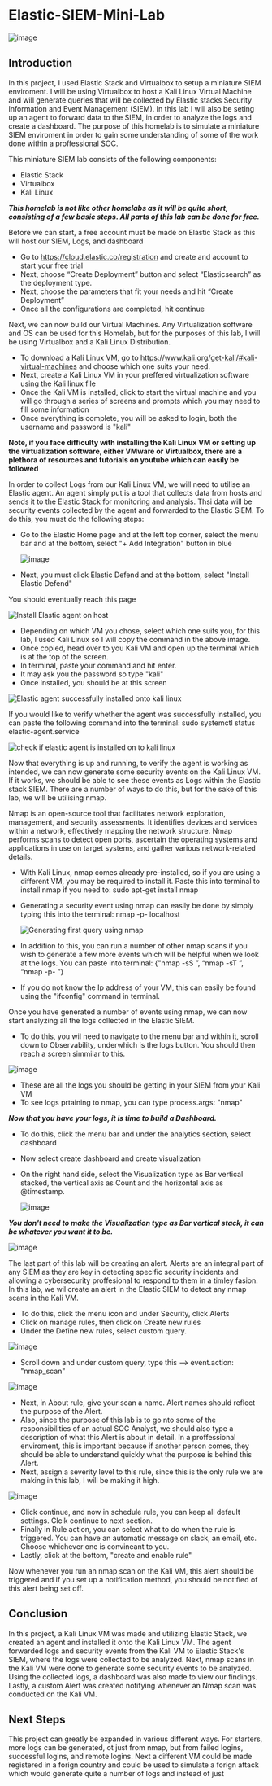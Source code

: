 # Elastic-SIEM-Mini-Lab

![image](https://github.com/MohammedAl13/Elastic-SIEM-Mini-Lab/assets/154714127/7465f204-111b-4528-a11d-c3492f163387)

## Introduction

In this project, I used Elastic Stack and Virtualbox to setup a miniature SIEM enviroment. I will be using Virtualbox to host a Kali Linux Virtual Machine and will generate queries that will be collected by Elastic stacks Security Information and Event Management (SIEM). In this lab I will also be seting up an agent to forward data to the SIEM, in order to analyze the logs and create a dashboard. The purpose of this homelab is to simulate a miniature SIEM enviroment in order to gain some understanding of some of the work done within a proffessional SOC.



This miniature SIEM lab consists of the following components:

- Elastic Stack
- Virtualbox
- Kali Linux

***This homelab is not like other homelabs as it will be quite short, consisting of a few basic steps. All parts of this lab can be done for free.***

Before we can start, a free account must be made on Elastic Stack as this will host our SIEM, Logs, and dashboard
- Go to https://cloud.elastic.co/registration and create and account to start your free trial
- Next, choose “Create Deployment” button and select “Elasticsearch” as the deployment type.
- Next, choose the parameters that fit your needs and hit “Create Deployment”
- Once all the configurations are completed, hit continue

Next, we can now build our Virtual Machines. Any Virtualization software and OS can be used for this Homelab, but for the purposes of this lab, I will be using Virtualbox and a Kali Linux Distribution.
- To download a Kali Linux VM, go to https://www.kali.org/get-kali/#kali-virtual-machines and choose which one suits your need.
- Next, create a Kali Linux VM in your preffered virtualization software using the Kali linux file
- Once the Kali VM is installed, click to start the virtual machine and you will go through a series of screens and prompts which you may need to fill some information
- Once everything is complete, you will be asked to login, both the username and password is "kali"

**Note, if you face difficulty with installing the Kali Linux VM or setting up the virtualization software, either VMware or Virtualbox, there are a plethora of resources and tutorials on youtube which can easily be followed**

In order to collect Logs from our Kali Linux VM, we will need to utilise an Elastic agent. An agent simply put is a tool that collects data from hosts and sends it to the Elastic Stack for monitoring and analysis. Thsi data will be security events collected by the agent and forwarded to the Elastic SIEM. To do this, you must do the following steps:
- Go to the Elastic Home page and at the left top corner, select the menu bar and at the bottom, select "+ Add Integration" button in blue
  
  ![image](https://github.com/MohammedAl13/Elastic-SIEM-Mini-Lab/assets/154714127/4a2ea9b5-0e64-4a56-9f52-6c33dc9317cf)

- Next, you must click Elastic Defend and at the bottom, select "Install Elastic Defend"

You should eventually reach this page

![Install Elastic agent on host](https://github.com/MohammedAl13/Elastic-SIEM-Mini-Lab/assets/154714127/9cceecd0-0759-47f1-a264-375f77aca669)

- Depending on which VM you chose, select which one suits you, for this lab, I used Kali Linux so I will copy the command in the above image.
- Once copied, head over to you Kali VM and open up the terminal which is at the top of the screen.
- In terminal, paste your command and hit enter.
- It may ask you the password so type "kali"
- Once installed, you should be at this screen

![Elastic agent successfully installed onto kali linux](https://github.com/MohammedAl13/Elastic-SIEM-Mini-Lab/assets/154714127/5c27bcd1-666d-4070-ad1c-39191afac0ad)

If you would like to verify whether the agent was successfully installed, you can paste the following command into the terminal: 
sudo systemctl status elastic-agent.service


![check if elastic agent is installed on to kali linux](https://github.com/MohammedAl13/Elastic-SIEM-Mini-Lab/assets/154714127/59f673bf-104e-478a-b892-ac952b1ca5df)

Now that everything is up and running, to verify the agent is working as intended, we can now generate some security events on the Kali Linux VM. If it works, we should be able to see these events as Logs within the Elastic stack SIEM. There are a number of ways to do this, but for the sake of this lab, we will be utilising nmap. 

Nmap is an open-source tool that facilitates network exploration, management, and security assessments. It identifies devices and services within a network, effectively mapping the network structure. Nmap performs scans to detect open ports, ascertain the operating systems and applications in use on target systems, and gather various network-related details.

- With Kali Linux, nmap comes already pre-installed, so if you are using a different VM, you may be required to install it. Paste this into terminal to install nmap if you need to: sudo apt-get install nmap
- Generating a security event using nmap can easily be done by simply typing this into the terminal: nmap -p- localhost

  ![Generating first query using nmap](https://github.com/MohammedAl13/Elastic-SIEM-Mini-Lab/assets/154714127/ae767aab-fe73-461d-a519-3a6bad75b067)

- In addition to this, you can run a number of other nmap scans if you wish to generate a few more events which will be helpful when we look at the logs. You can paste into terminal: {"nmap -sS <ip address>”, 
  “nmap -sT <ip address>”, “nmap -p- <ip address>”}
- If you do not know the Ip address of your VM, this can easily be found using the "ifconfig" command in terminal.

Once you have generated a number of events using nmap, we can now start analyzing all the logs collected in the Elastic SIEM.
- To do this, you wil need to navigate to the menu bar and within it, scroll down to Observability, underwhich is the logs button. You should then reach a screen simmilar to this.

![image](https://github.com/MohammedAl13/Elastic-SIEM-Mini-Lab/assets/154714127/02c702a3-914d-4f87-86a2-818cdb275026)

- These are all the logs you should be getting in your SIEM from your Kali VM
- To see logs prtaining to nmap, you can type process.args: "nmap"

***Now that you have your logs, it is time to build a Dashboard.***
- To do this, click the menu bar and under the analytics section, select dashboard
- Now select create dashboard and create visualization
- On the right hand side, select the Visualization type as Bar vertical stacked, the vertical axis as Count and the horizontal axis as @timestamp.
  
  ![image](https://github.com/MohammedAl13/Elastic-SIEM-Mini-Lab/assets/154714127/e9b738c7-398e-4c68-97e0-42c2cbe691a2)

***You don't need to make the Visualization type as Bar vertical stack, it can be whatever you want it to be.***

![image](https://github.com/MohammedAl13/Elastic-SIEM-Mini-Lab/assets/154714127/de4ee174-59e6-4471-a8c1-bec7153eb4d6)

The last part of this lab will be creating an alert. Alerts are an integral part of any SIEM as they are key in detecting specific security incidents and allowing a cybersecurity proffesional to respond to them in a timley fasion. In this lab, we wil create an alert in the Elastic SIEM to detect any nmap scans in the Kali VM. 

- To do this, click the menu icon and under Security, click Alerts
- Click on manage rules, then click on Create new rules
- Under the Define new rules, select custom query.
  
![image](https://github.com/MohammedAl13/Elastic-SIEM-Mini-Lab/assets/154714127/8d08f8ee-2bbb-48ca-af67-63f0e08af8cd)

- Scroll down and under custom query, type this --> event.action: "nmap_scan"

![image](https://github.com/MohammedAl13/Elastic-SIEM-Mini-Lab/assets/154714127/abcbb0c3-0d78-4a32-a859-167b967741f2)

- Next, in About rule, give your scan a name. Alert names should reflect the purpose of the Alert.
- Also, since the purpose of this lab is to go nto some of the responsibilities of an actual SOC Analyst, we should also type a description of what this Alert is 
  about in detail. In a proffessional enviroment, this is important because if another person comes, they should be able to understand quickly what the purpose is 
  behind this Alert.
- Next, assign a severity level to this rule, since this is the only rule we are making in this lab, I will be making it high.
  
![image](https://github.com/MohammedAl13/Elastic-SIEM-Mini-Lab/assets/154714127/7c7f49a4-35ad-4ad6-8c4b-1d22fe15ea64)

- Click continue, and now in schedule rule, you can keep all default settings. Clcik continue to next section.
- Finally in Rule action, you can select what to do when the rule is triggered. You can have an automatic message on slack, an email, etc. Choose whichever one is 
  convineant to you.
- Lastly, click at the bottom, "create and enable rule"

Now whenever you run an nmap scan on the Kali VM, this alert should be triggered and if you set up a notification method, you should be notified of this alert being set off.

## Conclusion

In this project, a Kali Linux VM was made and utilizing Elastic Stack, we created an agent and installed it onto the Kali Linux VM. The agent forwarded logs and security events from the Kali VM to Elastic Stack's SIEM, where the logs were collected to be analyzed. Next, nmap scans in the Kali VM were done to generate some security events to be analyzed. Using the collected logs, a dashboard was also made to view our findings. Lastly, a custom Alert was created notifying whenever an Nmap scan was conducted on the Kali VM.

## Next Steps

This project can greatly be expanded in various different ways. For starters, more logs can be generated, ot just from nmap, but from failed logins, successful logins, and remote logins. Next a different VM could be made registered in a forign country and could be used to simulate a forign attack which would generate quite a number of logs and instead of just 

